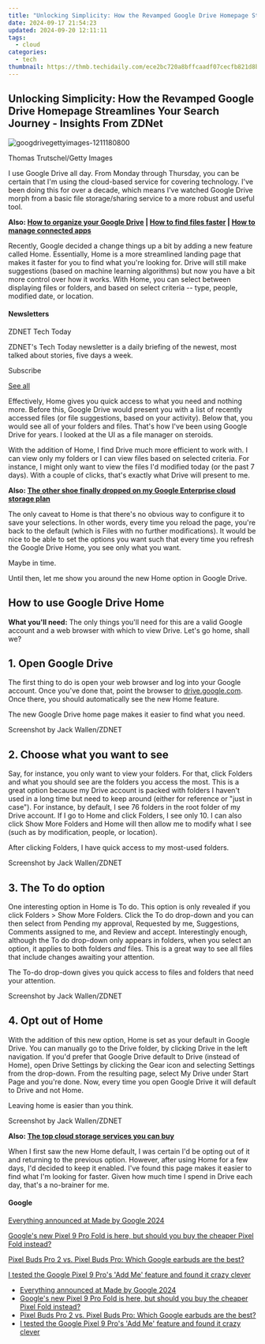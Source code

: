 ```yaml
---
title: "Unlocking Simplicity: How the Revamped Google Drive Homepage Streamlines Your Search Journey - Insights From ZDNet"
date: 2024-09-17 21:54:23
updated: 2024-09-20 12:11:11
tags:
  - cloud
categories:
  - tech
thumbnail: https://thmb.techidaily.com/ece2bc720a8bffcaadf07cecfb821d8b916ae290e3a31814b743ae86fbbcc5dd.jpg
---
```


## Unlocking Simplicity: How the Revamped Google Drive Homepage Streamlines Your Search Journey - Insights From ZDNet

![googdrivegettyimages-1211180800](https://www.zdnet.com/a/img/resize/49e7c880e53d7a131306678ae99f09f7435f0300/2023/12/07/031c8a6e-1e61-46c5-ae2e-25f3e01a3288/googdrivegettyimages-1211180800.jpg?auto=webp&width=1280)

Thomas Trutschel/Getty Images

I use Google Drive all day. From Monday through Thursday, you can be certain that I'm using the cloud-based service for covering technology. I've been doing this for over a decade, which means I've watched Google Drive morph from a basic file storage/sharing service to a more robust and useful tool.

 **Also: [How to organize your Google Drive](https://www.zdnet.com/home-and-office/work-life/how-to-organize-your-google-drive-5-tips-and-tricks-to-know/) | [How to find files faster](https://www.zdnet.com/home-and-office/work-life/how-to-find-files-faster-in-google-drive/) | [How to manage connected apps](https://www.zdnet.com/home-and-office/work-life/how-to-manage-apps-connected-to-google-drive-and-why-you-should/)**

Recently, Google decided a change things up a bit by adding a new feature called Home. Essentially, Home is a more streamlined landing page that makes it faster for you to find what you're looking for. Drive will still make suggestions (based on machine learning algorithms) but now you have a bit more control over how it works. With Home, you can select between displaying files or folders, and based on select criteria -- type, people, modified date, or location.

#### Newsletters

ZDNET Tech Today

ZDNET's Tech Today newsletter is a daily briefing of the newest, most talked about stories, five days a week.

 Subscribe

[See all](https://www.zdnet.com/newsletters/)

Effectively, Home gives you quick access to what you need and nothing more. Before this, Google Drive would present you with a list of recently accessed files (or file suggestions, based on your activity). Below that, you would see all of your folders and files. That's how I've been using Google Drive for years. I looked at the UI as a file manager on steroids.

With the addition of Home, I find Drive much more efficient to work with. I can view only my folders or I can view files based on selected criteria. For instance, I might only want to view the files I'd modified today (or the past 7 days). With a couple of clicks, that's exactly what Drive will present to me.

**Also: [The other shoe finally dropped on my Google Enterprise cloud storage plan](https://www.zdnet.com/article/the-other-shoe-finally-dropped-on-my-google-enterprise-cloud-storage-plan/)**

The only caveat to Home is that there's no obvious way to configure it to save your selections. In other words, every time you reload the page, you're back to the default (which is Files with no further modifications). It would be nice to be able to set the options you want such that every time you refresh the Google Drive Home, you see only what you want.

Maybe in time.

Until then, let me show you around the new Home option in Google Drive.

## How to use Google Drive Home

**What you'll need:** The only things you'll need for this are a valid Google account and a web browser with which to view Drive. Let's go home, shall we?

## 1\. Open Google Drive

The first thing to do is open your web browser and log into your Google account. Once you've done that, point the browser to [drive.google.com](https://drive.google.com/drive/u/0/my-drive). Once there, you should automatically see the new Home feature.

The new Google Drive home page makes it easier to find what you need.

Screenshot by Jack Wallen/ZDNET

## 2\. Choose what you want to see

Say, for instance, you only want to view your folders. For that, click Folders and what you should see are the folders you access the most. This is a great option because my Drive account is packed with folders I haven't used in a long time but need to keep around (either for reference or "just in case"). For instance, by default, I see 76 folders in the root folder of my Drive account. If I go to Home and click Folders, I see only 10\. I can also click Show More Folders and Home will then allow me to modify what I see (such as by modification, people, or location).

After clicking Folders, I have quick access to my most-used folders.

Screenshot by Jack Wallen/ZDNET

## 3\. The To do option

One interesting option in Home is To do. This option is only revealed if you click Folders > Show More Folders. Click the To do drop-down and you can then select from Pending my approval, Requested by me, Suggestions, Comments assigned to me, and Review and accept. Interestingly enough, although the To do drop-down only appears in folders, when you select an option, it applies to both folders _and_ files. This is a great way to see all files that include changes awaiting your attention.

The To-do drop-down gives you quick access to files and folders that need your attention.

Screenshot by Jack Wallen/ZDNET

## 4\. Opt out of Home

With the addition of this new option, Home is set as your default in Google Drive. You can manually go to the Drive folder, by clicking Drive in the left navigation. If you'd prefer that Google Drive default to Drive (instead of Home), open Drive Settings by clicking the Gear icon and selecting Settings from the drop-down. From the resulting page, select My Drive under Start Page and you're done. Now, every time you open Google Drive it will default to Drive and not Home.

Leaving home is easier than you think.

Screenshot by Jack Wallen/ZDNET

**Also: [The top cloud storage services you can buy](https://www.zdnet.com/article/best-cloud-storage/)**

When I first saw the new Home default, I was certain I'd be opting out of it and returning to the previous option. However, after using Home for a few days, I'd decided to keep it enabled. I've found this page makes it easier to find what I'm looking for faster. Given how much time I spend in Drive each day, that's a no-brainer for me.

#### Google

[Everything announced at Made by Google 2024](https://www.zdnet.com/article/everything-announced-at-made-by-google-2024-pixel-9-pro-fold-gemini-watch-3-and-more/ "Everything announced at Made by Google 2024")

[Google's new Pixel 9 Pro Fold is here, but should you buy the cheaper Pixel Fold instead?](https://www.zdnet.com/article/google-pixel-9-pro-fold-vs-pixel-fold/ "Google's new Pixel 9 Pro Fold is here, but should you buy the cheaper Pixel Fold instead?")

[Pixel Buds Pro 2 vs. Pixel Buds Pro: Which Google earbuds are the best?](https://www.zdnet.com/article/pixel-buds-pro-2-vs-pixel-buds-pro-which-google-earbuds-are-the-best/ "Pixel Buds Pro 2 vs. Pixel Buds Pro: Which Google earbuds are the best?")

[I tested the Google Pixel 9 Pro's 'Add Me' feature and found it crazy clever](https://www.zdnet.com/article/the-google-pixel-9-pros-add-me-feature-is-an-ar-camera-tool-youll-actually-use/ "I tested the Google Pixel 9 Pro's 'Add Me' feature and found it crazy clever")

* [Everything announced at Made by Google 2024](https://www.zdnet.com/article/everything-announced-at-made-by-google-2024-pixel-9-pro-fold-gemini-watch-3-and-more/ "Everything announced at Made by Google 2024")
* [Google's new Pixel 9 Pro Fold is here, but should you buy the cheaper Pixel Fold instead?](https://www.zdnet.com/article/google-pixel-9-pro-fold-vs-pixel-fold/ "Google's new Pixel 9 Pro Fold is here, but should you buy the cheaper Pixel Fold instead?")
* [Pixel Buds Pro 2 vs. Pixel Buds Pro: Which Google earbuds are the best?](https://www.zdnet.com/article/pixel-buds-pro-2-vs-pixel-buds-pro-which-google-earbuds-are-the-best/ "Pixel Buds Pro 2 vs. Pixel Buds Pro: Which Google earbuds are the best?")
* [I tested the Google Pixel 9 Pro's 'Add Me' feature and found it crazy clever](https://www.zdnet.com/article/the-google-pixel-9-pros-add-me-feature-is-an-ar-camera-tool-youll-actually-use/ "I tested the Google Pixel 9 Pro's 'Add Me' feature and found it crazy clever")

<ins class="adsbygoogle"
     style="display:block"
     data-ad-format="autorelaxed"
     data-ad-client="ca-pub-7571918770474297"
     data-ad-slot="1223367746"></ins>



<ins class="adsbygoogle"
     style="display:block"
     data-ad-client="ca-pub-7571918770474297"
     data-ad-slot="8358498916"
     data-ad-format="auto"
     data-full-width-responsive="true"></ins>
